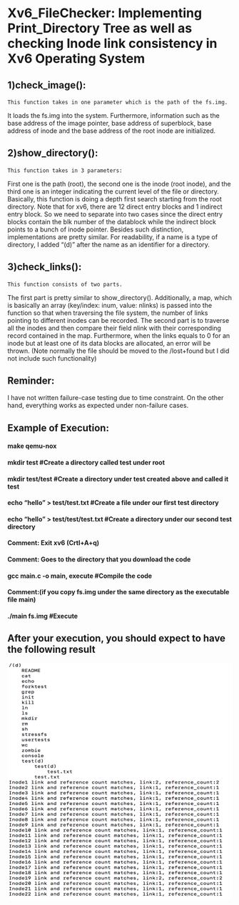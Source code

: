 # Xv6_FileChecker: Implementing Print_Directory Tree as well as checking Inode link consistency in Xv6 Operating System

## 1)check_image():
	This function takes in one parameter which is the path of the fs.img. 
  It loads the fs.img into the system. Furthermore, information such as 
  the base address of the image pointer, base address of superblock, base address of inode 
  and the base address of the root inode are initialized.
## 2)show_directory():
	This function takes in 3 parameters: 
  First one is the path (root), the second one is the inode (root inode), and the third one is an integer indicating the current level of the file or directory. Basically, this function is doing a depth first search starting from the root directory. Note that for xv6, there are 12 direct entry blocks and 1 indirect entry block. So we need to separate into two cases since the direct entry blocks contain the blk number of the datablock while the indirect block points to a bunch of inode pointer. Besides such distinction, implementations are pretty similar. For readability, if a name is a type of directory, I added “(d)” after the name as an identifier for a directory.
## 3)check_links():
	This function consists of two parts. 
  The first part is pretty similar to show_directory(). Additionally, a map, which is basically an array (key/index: inum, value: nlinks) is passed into the function so that when traversing the file system, the number of links pointing to different inodes can be recorded. The second part is to traverse all the inodes and then compare their field nlink with their corresponding record contained in the map. Furthermore, when the links equals to 0 for an inode but at least one of its data blocks are allocated, an error will be thrown. (Note normally the file should be moved to the /lost+found but I did not include such functionality) 
## Reminder: 
I have not written failure-case testing due to time constraint. On the other hand, everything works as expected under non-failure cases.
## Example of Execution:

#### make qemu-nox
#### mkdir test 			#Create a directory called test under root
#### mkdir test/test			#Create a directory under test created above and called it test
#### echo “hello” > test/test.txt          #Create a file under our first test directory
#### echo “hello” > test/test/test.txt   #Create a directory under our second test directory
#### Comment: Exit xv6 (Crtl+A+q)
#### Comment: Goes to the directory that you download the code
#### gcc main.c -o main, execute      #Compile the code
#### Comment:(if you copy fs.img under the same directory as the executable file main)
#### ./main fs.img 		            #Execute 

## After your execution, you should expect to have the following result
![](https://github.com/yingjianwu199868/Xv6_FileChecker/blob/master/Screen%20Shot%202019-12-21%20at%203.22.08%20PM.png)

